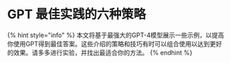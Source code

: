 # GPT 最佳实践的六种策略

{% hint style="info" %}
本文将基于最强大的GPT-4模型展示一些示例，以提高你使用GPT得到最佳答案。这些介绍的策略和技巧有时可以组合使用以达到更好的效果。请多多进行实验，并找出最适合你的方法。
{% endhint %}
